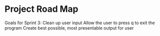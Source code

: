 # Project Road Map
Goals for Sprint 3:
Clean up user input
Allow the user to press q to exit the program
Create best possible, most presentable output for user


